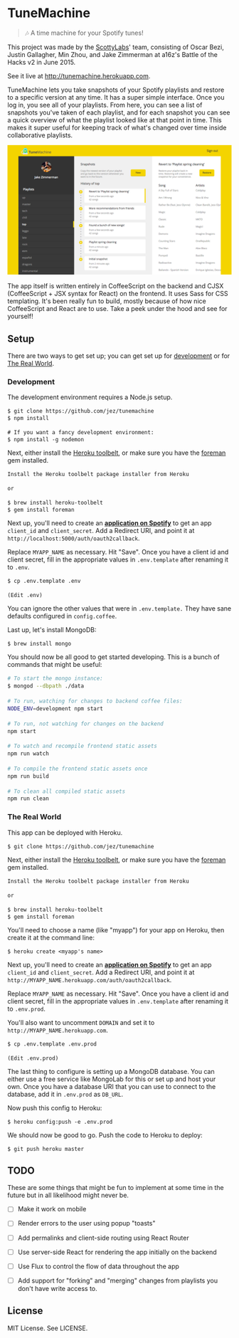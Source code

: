 # TuneMachine

> :notes: A time machine for your Spotify tunes!

This project was made by the [ScottyLabs][sl]' team, consisting of Oscar Bezi,
Justin Gallagher, Min Zhou, and Jake Zimmerman at a16z's Battle of the Hacks v2
in June 2015.

See it live at <http://tunemachine.herokuapp.com>.

TuneMachine lets you take snapshots of your Spotify playlists and restore to a
specific version at any time. It has a super simple interface. Once you log in,
you see all of your playlists. From here, you can see a list of snapshots you've
taken of each playlist, and for each snapshot you can see a quick overview of
what the playlist looked like at that point in time. This makes it super useful
for keeping track of what's changed over time inside collaborative playlists.

![main TuneMachine app page](/assets/demo.png)

The app itself is written entirely in CoffeeScript on the backend and CJSX
(CoffeeScript + JSX syntax for React) on the frontend. It uses Sass for CSS
templating. It's been really fun to build, mostly because of how nice
CoffeeScript and React are to use. Take a peek under the hood and see for
yourself!


## Setup

There are two ways to get set up; you can get set up for
[development](#development) or for [The Real World](#the-real-world).

### Development

The development environment requires a Node.js setup.

```console
$ git clone https://github.com/jez/tunemachine
$ npm install

# If you want a fancy development environment:
$ npm install -g nodemon
```

Next, either install the [Heroku toolbelt][toolbelt], or make sure you have the
[foreman][foreman] gem installed.

```console
Install the Heroku toolbelt package installer from Heroku

or

$ brew install heroku-toolbelt
$ gem install foreman
```

Next up, you'll need to create an __[application on Spotify][spotify-app]__
to get an app `client_id` and `client_secret`. Add a Redirect URI, and point it
at `http://localhost:5000/auth/oauth2callback`.

Replace `MYAPP_NAME` as necessary. Hit "Save". Once you have a client id and
client secret, fill in the appropriate values in `.env.template` after renaming
it to `.env`.

```console
$ cp .env.template .env

(Edit .env)
```

You can ignore the other values that were in `.env.template.` They have sane
defaults configured in `config.coffee`.

Last up, let's install MongoDB:

```console
$ brew install mongo
```

You should now be all good to get started developing. This is a bunch of
commands that might be useful:

```bash
# To start the mongo instance:
$ mongod --dbpath ./data

# To run, watching for changes to backend coffee files:
NODE_ENV=development npm start

# To run, not watching for changes on the backend
npm start

# To watch and recompile frontend static assets
npm run watch

# To compile the frontend static assets once
npm run build

# To clean all compiled static assets
npm run clean
```


### The Real World

This app can be deployed with Heroku.

```console
$ git clone https://github.com/jez/tunemachine
```

Next, either install the [Heroku toolbelt][toolbelt], or make sure you have the
[foreman][foreman] gem installed.

```console
Install the Heroku toolbelt package installer from Heroku

or

$ brew install heroku-toolbelt
$ gem install foreman
```

You'll need to choose a name (like "myapp") for your app on Heroku, then create
it at the command line:

```console
$ heroku create <myapp's name>
```

Next up, you'll need to create an __[application on Spotify][spotify-app]__
to get an app `client_id` and `client_secret`. Add a Redirect URI, and point it
at `http://MYAPP_NAME.herokuapp.com/auth/oauth2callback`.

Replace `MYAPP_NAME` as necessary. Hit "Save". Once you have a client id and
client secret, fill in the appropriate values in `.env.template` after renaming
it to `.env.prod`.

You'll also want to uncomment `DOMAIN` and set it to
`http://MYAPP_NAME.herokuapp.com`.

```console
$ cp .env.template .env.prod

(Edit .env.prod)
```

The last thing to configure is setting up a MongoDB database. You can either use
a free service like MongoLab for this or set up and host your own. Once you have
a database URI that you can use to connect to the database, add it in
`.env.prod` as `DB_URL`.

Now push this config to Heroku:

```console
$ heroku config:push -e .env.prod
```

We should now be good to go. Push the code to Heroku to deploy:

```console
$ git push heroku master
```


## TODO

These are some things that might be fun to implement at some time in the future
but in all likelihood might never be.

- [ ] Make it work on mobile
- [ ] Render errors to the user using popup "toasts"
- [ ] Add permalinks and client-side routing using React Router
- [ ] Use server-side React for rendering the app initially on the backend
- [ ] Use Flux to control the flow of data throughout the app
- [ ] Add support for "forking" and "merging" changes from playlists you don't
      have write access to.


## License

MIT License. See LICENSE.


[sl]: https://scottylabs.org

[toolbelt]: https://toolbelt.heroku.com/
[foreman]: https://github.com/ddollar/foreman
[spotify-app]: https://developer.spotify.com/my-applications/
